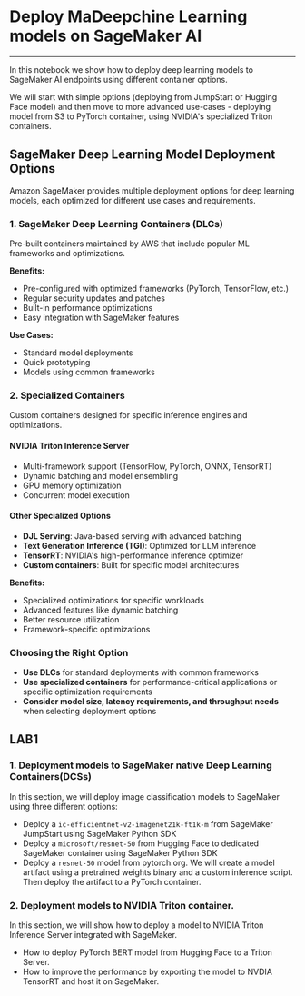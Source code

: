 # Deploy MaDeepchine Learning models on SageMaker AI
---
In this notebook we show how to deploy deep learning models to SageMaker AI endpoints using different container options.

We will start with simple options (deploying from JumpStart or Hugging Face model) and then move to more advanced use-cases - deploying model from S3 to PyTorch container, using NVIDIA's specialized Triton containers.

## SageMaker Deep Learning Model Deployment Options

Amazon SageMaker provides multiple deployment options for deep learning models, each optimized for different use cases and requirements.

### 1. SageMaker Deep Learning Containers (DLCs)

Pre-built containers maintained by AWS that include popular ML frameworks and optimizations.

**Benefits:**
- Pre-configured with optimized frameworks (PyTorch, TensorFlow, etc.)
- Regular security updates and patches
- Built-in performance optimizations
- Easy integration with SageMaker features

**Use Cases:**
- Standard model deployments
- Quick prototyping
- Models using common frameworks

### 2. Specialized Containers

Custom containers designed for specific inference engines and optimizations.

#### NVIDIA Triton Inference Server
- Multi-framework support (TensorFlow, PyTorch, ONNX, TensorRT)
- Dynamic batching and model ensembling
- GPU memory optimization
- Concurrent model execution

#### Other Specialized Options
- **DJL Serving**: Java-based serving with advanced batching
- **Text Generation Inference (TGI)**: Optimized for LLM inference
- **TensorRT**: NVIDIA's high-performance inference optimizer
- **Custom containers**: Built for specific model architectures

**Benefits:**
- Specialized optimizations for specific workloads
- Advanced features like dynamic batching
- Better resource utilization
- Framework-specific optimizations

### Choosing the Right Option

- **Use DLCs** for standard deployments with common frameworks
- **Use specialized containers** for performance-critical applications or specific optimization requirements
- **Consider model size, latency requirements, and throughput needs** when selecting deployment options

## LAB1
### 1. Deployment models to SageMaker native Deep Learning Containers(DCSs)

In this section, we will deploy image classification models to SageMaker using three different options:
- Deploy a `ic-efficientnet-v2-imagenet21k-ft1k-m` from SageMaker JumpStart using SageMaker Python SDK
- Deploy a `microsoft/resnet-50` from Hugging Face to dedicated SageMaker container using SageMaker Python SDK
- Deploy a `resnet-50` model from pytorch.org. We will create a model artifact using a pretrained weights binary and a custom inference script. Then deploy the artifact to a PyTorch container.


### 2. Deployment models to NVIDIA Triton container.

In this section, we will show how to deploy a model to NVIDIA Triton Inference Server integrated with SageMaker.
- How to deploy PyTorch BERT model from Hugging Face to a Triton Server.
- How to improve the performance by exporting the model to NVDIA TensorRT and host it on SageMaker.  


